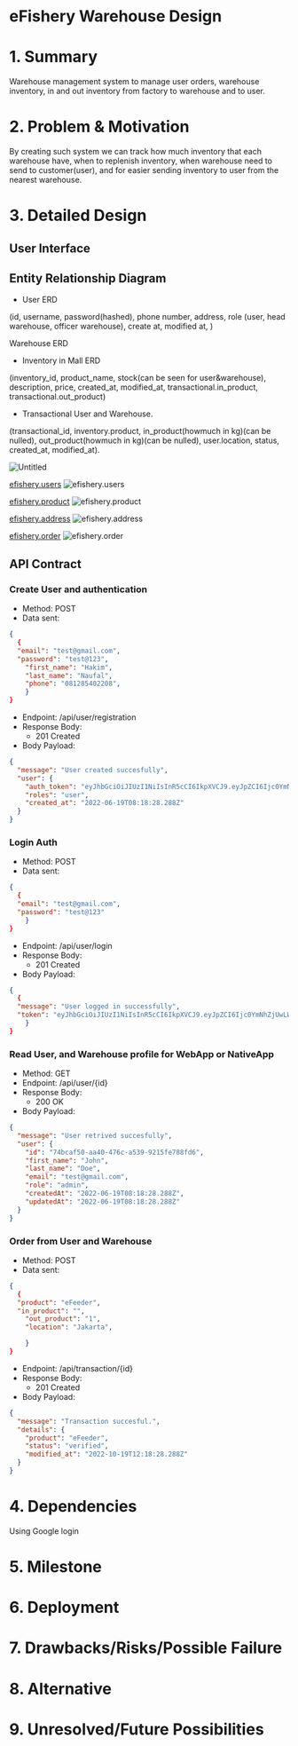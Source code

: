 # eFishery Warehouse Design

# 1. Summary

Warehouse management system to manage user orders, warehouse inventory, in and out inventory from factory to warehouse and to user.

# 2. Problem & Motivation

By creating such system we can track how much inventory that each warehouse have, when to replenish inventory, when warehouse need to send to customer(user), and for easier sending inventory to user from the nearest warehouse.

# 3. Detailed Design

## User Interface

## Entity Relationship Diagram

- User ERD

(id, username, password(hashed), phone number, address, role (user, head warehouse, officer warehouse), create at, modified at, )

Warehouse ERD

- Inventory in Mall ERD

(inventory_id, product_name, stock(can be seen for user&warehouse), description, price, created_at, modified_at, transactional.in_product, transactional.out_product)

- Transactional User and Warehouse.

(transactional_id, inventory.product, in_product(howmuch in kg)(can be nulled), out_product(howmuch in kg)(can be nulled), user.location, status, created_at, modified_at).

![Untitled](pictures/entity-relationship-diagram.png)

[efishery.users](https://www.notion.so/fc1e55398d014762b914bb721199c94e)
![efishery.users](pictures/efishery-users.png)

[efishery.product](https://www.notion.so/6344661651d14967bd82c1c1e7199a9f)
![efishery.product](pictures/efishery-products.png)

[efishery.address](https://www.notion.so/1e2441cf21094fe79779b2382300e9a3)
![efishery.address](pictures/efishery-address.png)

[efishery.order](https://www.notion.so/e7c53e6f25c5458db6ac41836f5de3de)
![efishery.order](pictures/efishery-orders.png)

## API Contract

### **Create User and authentication**

- Method: POST
- Data sent:

```json
{
  {
  "email": "test@gmail.com",
  "password": "test@123",
	"first_name": "Hakim",
	"last_name": "Naufal",
	"phone": "081285402208",
	}
}
```

- Endpoint: /api/user/registration
- Response Body:
  - 201 Created
- Body Payload:

```json
{
  "message": "User created succesfully",
  "user": {
    "auth_token": "eyJhbGciOiJIUzI1NiIsInR5cCI6IkpXVCJ9.eyJpZCI6Ijc0YmNhZjUwLWFhNDAtNDc2Yy1hNTM5LTkyMTVmZTc4OGZkNiIsImlhdCI6MTY1NTYwNjcyMn0.gHs7YwXKx7yGSAakxx2_2pO700ShB5ApVjpttbiAy1A",
    "roles": "user",
    "created_at": "2022-06-19T08:18:28.288Z"
  }
}
```

### Login Auth

- Method: POST
- Data sent:

```json
{
  {
  "email": "test@gmail.com",
  "password": "test@123"
	}
}
```

- Endpoint: /api/user/login
- Response Body:
  - 201 Created
- Body Payload:

```json
{
  {
  "message": "User logged in successfully",
  "token": "eyJhbGciOiJIUzI1NiIsInR5cCI6IkpXVCJ9.eyJpZCI6Ijc0YmNhZjUwLWFhNDAtNDc2Yy1hNTM5LTkyMTVmZTc4OGZkNiIsImlhdCI6MTY1NTYwNjcyMn0.gHs7YwXKx7yGSAakxx2_2pO700ShB5ApVjpttbiAy1A"
	}
}
```

### Read User, and Warehouse profile for WebApp or NativeApp

- Method: GET
- Endpoint: /api/user/{id}
- Response Body:
  - 200 OK
- Body Payload:

```json
{
  "message": "User retrived succesfully",
  "user": {
    "id": "74bcaf50-aa40-476c-a539-9215fe788fd6",
    "first_name": "John",
    "last_name": "Doe",
    "email": "test@gmail.com",
    "role": "admin",
    "createdAt": "2022-06-19T08:18:28.288Z",
    "updatedAt": "2022-06-19T08:18:28.288Z"
  }
}
```

### Order from User and Warehouse

- Method: POST
- Data sent:

```json
{
  {
  "product": "eFeeder",
  "in_product": "",
	"out_product": "1",
	"location": "Jakarta",

	}
}
```

- Endpoint: /api/transaction/{id}
- Response Body:
  - 201 Created
- Body Payload:

```json
{
  "message": "Transaction succesful.",
  "details": {
    "product": "eFeeder",
    "status": "verified",
    "modified_at": "2022-10-19T12:18:28.288Z"
  }
}
```

# 4. Dependencies

Using Google login

# 5. Milestone

# 6. Deployment

# 7. Drawbacks/Risks/Possible Failure

# 8. Alternative

# 9. Unresolved/Future Possibilities
